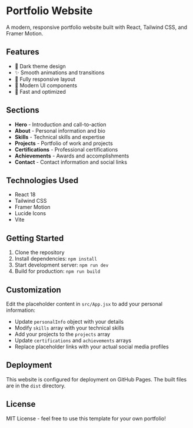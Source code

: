 # Portfolio Website

A modern, responsive portfolio website built with React, Tailwind CSS, and Framer Motion.

## Features

- 🌙 Dark theme design
- ✨ Smooth animations and transitions
- 📱 Fully responsive layout
- 🎨 Modern UI components
- 🚀 Fast and optimized

## Sections

- **Hero** - Introduction and call-to-action
- **About** - Personal information and bio
- **Skills** - Technical skills and expertise
- **Projects** - Portfolio of work and projects
- **Certifications** - Professional certifications
- **Achievements** - Awards and accomplishments
- **Contact** - Contact information and social links

## Technologies Used

- React 18
- Tailwind CSS
- Framer Motion
- Lucide Icons
- Vite

## Getting Started

1. Clone the repository
2. Install dependencies: `npm install`
3. Start development server: `npm run dev`
4. Build for production: `npm run build`

## Customization

Edit the placeholder content in `src/App.jsx` to add your personal information:

- Update `personalInfo` object with your details
- Modify `skills` array with your technical skills
- Add your projects to the `projects` array
- Update `certifications` and `achievements` arrays
- Replace placeholder links with your actual social media profiles

## Deployment

This website is configured for deployment on GitHub Pages. The built files are in the `dist` directory.

## License

MIT License - feel free to use this template for your own portfolio!

